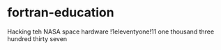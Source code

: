 # fortran-education
Hacking teh NASA space hardware !1eleventyone!11 one thousand three hundred thirty seven
